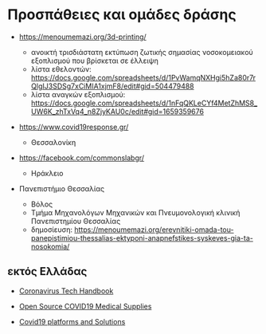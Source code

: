 # Προσπάθειες και ομάδες δράσης

- https://menoumemazi.org/3d-printing/
  - ανοικτή τρισδιάστατη εκτύπωση ζωτικής σημασίας νοσοκομειακού εξοπλισμού που βρίσκεται σε έλλειψη
  - λίστα εθελοντών: https://docs.google.com/spreadsheets/d/1PvWamqNXHgi5hZa80r7rQlgIJ3SDSg7xCiMIA1xjmF8/edit#gid=504479488
  - λίστα αναγκών εξοπλισμού: https://docs.google.com/spreadsheets/d/1nFqQKLeCYf4MetZhMS8_UW6K_zhTxVq4_n8ZjyKAU0c/edit#gid=1659359676

- https://www.covid19response.gr/
  - Θεσσαλονίκη

- https://facebook.com/commonslabgr/
  - Ηράκλειο

- Πανεπιστήμιο Θεσσαλίας
  - Βόλος
  - Τμήμα Μηχανολόγων Μηχανικών και Πνευμονολογική κλινική Πανεπιστημίου Θεσσαλίας
  - δημοσίευση: https://menoumemazi.org/erevnitiki-omada-tou-panepistimiou-thessalias-ektyponi-anapnefstikes-syskeves-gia-ta-nosokomia/

## εκτός Ελλάδας

- [Coronavirus Tech Handbook](https://coronavirustechhandbook.com/home)

- [Open Source COVID19 Medical Supplies](https://docs.google.com/document/d/1-71FJTmI1Q1kjSDLP0EegMERjg_0kk_7UfaRE4r66Mg/preview#heading=h.6rcgzhjv3lfe)

- [Covid19 platforms and Solutions](https://airtable.com/shrPm5L5I76Djdu9B/tbl6pY6HtSZvSE6rJ/viwbIjyehBIoKYYt1?blocks=bipjdZOhKwkQnH1tV)

